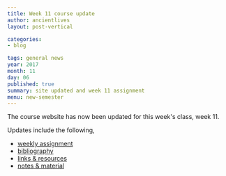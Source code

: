```yaml
---
title: Week 11 course update
author: ancientlives
layout: post-vertical

categories:
- blog

tags: general news
year: 2017
month: 11
day: 06
published: true
summary: site updated and week 11 assignment
menu: new-semester
---
```


The course website has now been updated for this week's class, week 11.

Updates include the following,

* [weekly assignment](/weekly_assignment)
* [bibliography](/bibliography)
* [links & resources](/links)
* [notes & material](/notes)
